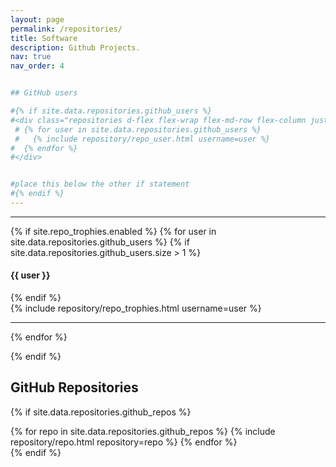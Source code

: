 ```yaml
---
layout: page
permalink: /repositories/
title: Software
description: Github Projects.
nav: true
nav_order: 4


## GitHub users

#{% if site.data.repositories.github_users %}
#<div class="repositories d-flex flex-wrap flex-md-row flex-column justify-content-between align-items-center">
 # {% for user in site.data.repositories.github_users %}
 #   {% include repository/repo_user.html username=user %}
#  {% endfor %}
#</div>


#place this below the other if statement
#{% endif %}
---
```




---

{% if site.repo_trophies.enabled %}
{% for user in site.data.repositories.github_users %}
  {% if site.data.repositories.github_users.size > 1 %}
  <h4>{{ user }}</h4>
  {% endif %}
  <div class="repositories d-flex flex-wrap flex-md-row flex-column justify-content-between align-items-center">
  {% include repository/repo_trophies.html username=user %}
  </div>

  ---

{% endfor %}

{% endif %}

## GitHub Repositories

{% if site.data.repositories.github_repos %}
<div class="repositories d-flex flex-wrap flex-md-row flex-column justify-content-between align-items-center">
  {% for repo in site.data.repositories.github_repos %}
    {% include repository/repo.html repository=repo %}
  {% endfor %}
</div>
{% endif %}
